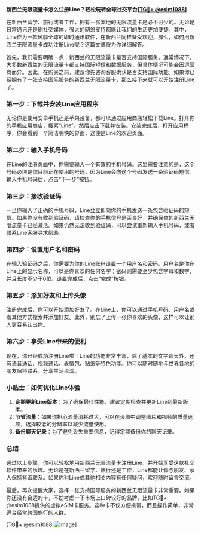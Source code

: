 **新西兰无限流量卡怎么注册Line？轻松玩转全球社交平台[[TG💪+ @esim1088](https://t.me/s/esim1088)]**

在新西兰留学、旅行或者工作，拥有一张本地的无限流量卡是必不可少的。无论是日常通讯还是刷社交媒体，强大的网络支持都能让我们的生活更加便捷。其中，Line作为一款风靡全球的即时通讯软件，在新西兰同样备受欢迎。那么，如何用新西兰无限流量卡成功注册Line呢？这篇文章将为你详细解答。

首先，我们需要明确一点：新西兰的无限流量卡是否支持国际服务。通常情况下，大多数新西兰的无限流量卡都支持国际短信和数据服务，但具体情况可能会因运营商而异。因此，在购买之前，建议你先咨询客服确认是否支持国际功能。如果你已经拥有了一张支持国际服务的新西兰无限流量卡，那么接下来就可以开始注册Line了。

### **第一步：下载并安装Line应用程序**
无论你是使用安卓手机还是苹果设备，都可以通过应用商店轻松下载Line。打开你的手机应用商店，搜索“Line”，然后点击下载并安装。安装完成后，打开应用程序，你会看到一个简洁明快的界面，这便是Line的欢迎页面。

### **第二步：输入手机号码**
在Line的注册页面中，你需要输入一个有效的手机号码。这里需要注意的是，这个号码必须是你目前正在使用的号码，因为Line会向这个号码发送一条验证码短信。输入手机号码后，点击“下一步”按钮。

### **第三步：接收验证码**
一旦你输入了正确的手机号码，Line会立即向你的手机发送一条包含验证码的短信。如果你没有收到验证码，请检查你的手机信号是否良好，并确保你的新西兰无限流量卡已经激活。如果仍然无法收到验证码，可以尝试重新输入手机号码，或者联系Line客服寻求帮助。

### **第四步：设置用户名和密码**
在输入验证码之后，你需要为你的Line账户设置一个用户名和密码。用户名是你在Line上的显示名称，可以是你喜欢的任何名字；密码则需要至少包含字母和数字，并且长度不少于6位。设置完成后，点击“完成”按钮。

### **第五步：添加好友和上传头像**
注册完成后，你可以开始添加好友了。在Line上，你可以通过手机号码、用户名或者其他方式搜索并添加好友。此外，别忘了上传一张你喜欢的头像，这样可以让别人更容易认出你。

### **第六步：享受Line带来的便利**
现在，你已经成功注册Line啦！Line的功能非常丰富，除了基本的文字聊天外，还有语音通话、视频通话、表情包、贴纸等特色功能。你可以随时随地与世界各地的朋友保持联系，分享生活点滴。

### **小贴士：如何优化Line体验**
1. **定期更新Line版本**：为了确保最佳性能，建议定期检查并更新Line到最新版本。
2. **节省流量**：如果你担心流量消耗过大，可以在设置中调整图片和视频的质量选项，选择较低的分辨率以减少流量使用。
3. **备份聊天记录**：为了避免丢失重要信息，记得定期备份你的聊天记录。

### **总结**
通过以上步骤，你可以轻松地用新西兰无限流量卡注册Line，并开始享受这款社交软件带来的乐趣。无论是在新西兰留学、旅行还是工作，Line都能让你与朋友、家人保持紧密联系。如果你对Line或其他相关内容有任何疑问，欢迎随时留言交流。

最后，再次提醒大家，选择一张支持国际服务的新西兰无限流量卡非常重要。如果你还没有合适的卡，不妨考虑一下市场上口碑较好的品牌，比如TG💪+ @esim1088提供的虚拟eSIM卡服务。这种卡不仅方便携带，而且操作简单，非常适合经常跨国旅行的人群。

[[TG💪+ @esim1088](https://t.me/s/esim1088) ![Image](https://i.postimg.cc/4NQfJmqS/Snipaste-2025-05-13-00-14-12.png)]